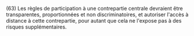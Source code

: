 (63) Les règles de participation à une contrepartie centrale devraient être transparentes, proportionnées et non discriminatoires, et autoriser l'accès à distance à cette contrepartie, pour autant que cela ne l'expose pas à des risques supplémentaires.